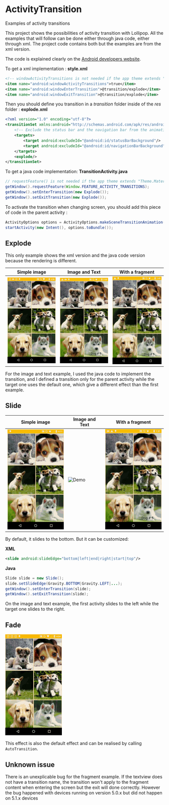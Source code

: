 # ActivityTransition

Examples of activity transitions

This project shows the possibilities of activity transition with Lollipop.
All the examples that will follow can be done either through java code, either through xml. The project code contains both but the examples are from the xml version.

The code is explained clearly on the [Android developers website](https://developer.android.com/training/material/animations.html#Transitions).

To get a xml implementation :
__style.xml__
```xml
<!-- windowActivityTransitions is not needed if the app theme extends "Theme.Material" and its children -->
<item name="android:windowActivityTransitions">true</item>
<item name="android:windowEnterTransition">@transition/explode</item>
<item name="android:windowExitTransition">@transition/explode</item>
```
Then you should define you transition in a *transition* folder inside of the *res* folder :
__explode.xml__
```xml
<?xml version="1.0" encoding="utf-8"?>
<transitionSet xmlns:android="http://schemas.android.com/apk/res/android">
    <!-- Exclude the status bar and the navigation bar from the animation -->
    <targets>
        <target android:excludeId="@android:id/statusBarBackground"/>
        <target android:excludeId="@android:id/navigationBarBackground"/>
    </targets>
    <explode/>
</transitionSet>
```
To get a java code implementation:
__TransitionActivity.java__
```java
// requestFeature() is not needed if the app theme extends "Theme.Material" and its children
getWindow().requestFeature(Window.FEATURE_ACTIVITY_TRANSITIONS);
getWindow().setEnterTransition(new Explode());
getWindow().setExitTransition(new Explode());
```
To activate the transition when changing screen, you should add this piece of code in the parent activity :
```java
ActivityOptions options = ActivityOptions.makeSceneTransitionAnimation(this);
startActivity(new Intent(), options.toBundle());
```

## Explode
This only example shows the xml version and the java code version because the rendering is different.

Simple image | Image and Text | With a fragment
------------ | ------------- | -------------
![Demo](images/githubactivitytransitionexplode.gif) | ![Demo](images/githubactivitytransitionexplodeimageandtext2.gif) | ![Demo](images/githubactivitytransitionexplodefragment.gif)

For the image and text example, I used the java code to implement the transition, and I defined a transition only for the parent activity while the target one uses the default one, which give a different effect than the first example.

## Slide

Simple image | Image and Text | With a fragment
------------ | ------------- | -------------
![Demo](images/githubactivitytransitionslide.gif) | ![Demo](images/githubactivitytransitionslideimageandtext.gif) |![Demo](images/githubactivitytransitionslidefragment.gif) 

By default, it slides to the bottom. But it can be customized: 

__XML__
```xml
<slide android:slideEdge="bottom|left|end|right|start|top"/>
```
__Java__
```java
Slide slide = new Slide();
slide.setSlideEdge(Gravity.BOTTOM|Gravity.LEFT|...);
getWindow().setEnterTransition(slide);
getWindow().setExitTransition(slide);
```

On the image and text example, the first activity slides to the left while the target one slides to the right.

## Fade

![Demo](images/githubactivitytransitionfade.gif)


This effect is also the default effect and can be realised by calling `AutoTransition`.

## Unknown issue

There is an unexplicable bug for the fragment example. If the textview does not have a transition name, the transition won't apply to the fragment content when entering the screen but the exit will done correctly. However the bug happened with devices running on version 5.0.x but did not happen on 5.1.x devices

